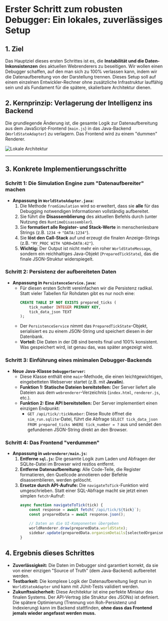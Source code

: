 # Erster Schritt zum robusten Debugger: Ein lokales, zuverlässiges Setup

## 1. Ziel

Das Hauptziel dieses ersten Schrittes ist es, die **Instabilität und die Daten-Inkonsistenzen** des aktuellen Webrenderers zu beseitigen. Wir wollen einen Debugger schaffen, auf den man sich zu 100% verlassen kann, indem wir die Datenaufbereitung von der Darstellung trennen. Dieses Setup soll auf einem einzelnen Entwickler-Rechner ohne zusätzliche Infrastruktur lauffähig sein und als Fundament für die spätere, skalierbare Architektur dienen.

## 2. Kernprinzip: Verlagerung der Intelligenz ins Backend

Die grundlegende Änderung ist, die gesamte Logik zur Datenaufbereitung aus dem JavaScript-Frontend (`main.js`) in das Java-Backend (`WorldStateAdapter`) zu verlagern. Das Frontend wird zu einem "dummen" Renderer.

![Lokale Architektur](https://i.imgur.com/L3b4r2k.png)

---

## 3. Konkrete Implementierungsschritte

### Schritt 1: Die Simulation Engine zum "Datenaufbereiter" machen

* **Anpassung in `WorldStateAdapter.java`:**
    1.  Die Methode `fromSimulation` wird so erweitert, dass sie **alle** für das Debugging notwendigen Informationen vollständig aufbereitet.
    2.  Sie führt die **Disassemblierung** des aktuellen Befehls durch (unter Nutzung des `RuntimeDisassembler`).
    3.  Sie **formatiert alle Register- und Stack-Werte** in menschenlesbare Strings (z.B. `1234` -> `"DATA:1234"`).
    4.  Sie **löst den Call-Stack** auf und erzeugt die finalen Anzeige-Strings (z.B. `"MY_PROC WITH %DR0=DATA:42"`).
    5.  **Wichtig:** Der Output ist nicht mehr ein roher `WorldStateMessage`, sondern ein reichhaltiges Java-Objekt (`PreparedTickState`), das die finale JSON-Struktur widerspiegelt.

### Schritt 2: Persistenz der aufbereiteten Daten

* **Anpassung in `PersistenceService.java`:**
    * Für diesen ersten Schritt vereinfachen wir die Persistenz radikal. Statt vieler Tabellen für Rohdaten gibt es nur noch eine:
        ```sql
        CREATE TABLE IF NOT EXISTS prepared_ticks (
            tick_number INTEGER PRIMARY KEY,
            tick_data_json TEXT
        );
        ```
    * Der `PersistenceService` nimmt das `PreparedTickState`-Objekt, serialisiert es zu einem JSON-String und speichert diesen in der Datenbank.
    * **Vorteil:** Die Daten in der DB sind bereits final und 100% konsistent. Was gespeichert wird, ist genau das, was später angezeigt wird.

### Schritt 3: Einführung eines minimalen Debugger-Backends

* **Neue Java-Klasse `DebuggerServer`:**
    * Diese Klasse enthält eine `main`-Methode, die einen leichtgewichtigen, eingebetteten Webserver startet (z.B. mit **Javalin**).
    * **Funktion 1: Statische Dateien bereitstellen:** Der Server liefert alle Dateien aus dem `webrenderer`-Verzeichnis (`index.html`, `renderer.js`, etc.).
    * **Funktion 2: Eine API bereitstellen:** Der Server implementiert einen einzigen Endpunkt:
        * `GET /api/tick/:tickNumber`: Diese Route öffnet die `sim_run.sqlite`-Datei, führt die Abfrage `SELECT tick_data_json FROM prepared_ticks WHERE tick_number = ?` aus und sendet den gefundenen JSON-String direkt an den Browser.

### Schritt 4: Das Frontend "verdummen"

* **Anpassung in `webrenderer/main.js`:**
    1.  **Entferne `sql.js`:** Die gesamte Logik zum Laden und Abfragen der SQLite-Datei im Browser wird restlos entfernt.
    2.  **Entferne Datenaufbereitung:** Alle Code-Teile, die Register formatieren, den Quellcode annotieren oder Befehle disassemblieren, werden gelöscht.
    3.  **Ersetze durch API-Aufrufe:** Die `navigateToTick`-Funktion wird umgeschrieben. Statt einer SQL-Abfrage macht sie jetzt einen simplen `fetch`-Aufruf:
        ```javascript
        async function navigateToTick(tick) {
            const response = await fetch(`/api/tick/${tick}`);
            const preparedData = await response.json();
            
            // Daten an die UI-Komponenten übergeben
            worldRenderer.draw(preparedData.worldState);
            sidebar.update(preparedData.organismDetails[selectedOrganismId]);
        }
        ```

## 4. Ergebnis dieses Schrittes

* **Zuverlässigkeit:** Die Daten im Debugger sind garantiert korrekt, da sie von einer einzigen "Source of Truth" (dem Java-Backend) aufbereitet werden.
* **Testbarkeit:** Die komplexe Logik der Datenaufbereitung liegt nun in `WorldStateAdapter` und kann mit JUnit-Tests validiert werden.
* **Zukunftssicherheit:** Diese Architektur ist eine perfekte Miniatur des finalen Systems. Der API-Vertrag (die Struktur des JSONs) ist definiert. Die spätere Optimierung (Trennung von Roh-Persistenz und Indexierung) kann im Backend stattfinden, **ohne dass das Frontend jemals wieder angefasst werden muss.**
